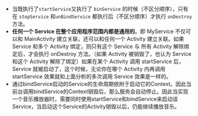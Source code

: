 - 当既执行了`startService`又执行了 `binService` 的时候（不区分顺序），只有在 `stopService` 和`unBindService` 都执行后（不区分顺序）才执行 `onDestroy` 方法。
- **任何一个 Service 在整个应用程序范围内都是通用的**。即 MyService 不仅可以和 MainActivity 建立关联，还可以和任何一个 Activity 建立关联。如果 Service 和多个 Activity 绑定，则只有这个 Service 与 所有 Activity 解除绑定后，才会执行 onDestroy 方法。（如果 Activity 被销毁了，也认为 Service 和这个 Activity 解除了绑定）如果在某个 Activity 调用 startService 后，Service 就被启动了，这个时候，无论你在哪个 Activity 内再调用 startService 效果就和上面分析的多次调用 Service 效果是一样的。
- 通过bindService启动的Service的生命周期依附于启动它的Context。因此当前台调用bindService的Context销毁后，那么服务会自动停止。因此当实现一个音乐播放器时，需要同时使用startService和bindService来启动该Service，当启动这个Service的Activity销毁以后，仍能继续播放音乐。

